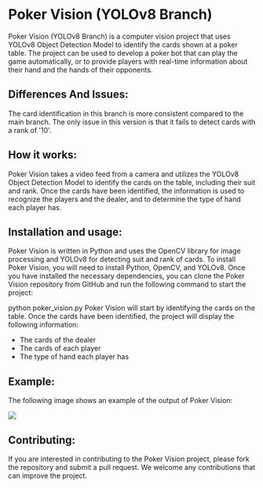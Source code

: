 # Poker Vision (YOLOv8 Branch)


Poker Vision (YOLOv8 Branch) is a computer vision project that uses YOLOv8 Object Detection Model to identify the cards shown at a poker table. The project can be used to develop a poker bot that can play the game automatically, or to provide players with real-time information about their hand and the hands of their opponents.

## Differences And Issues:
The card identification in this branch is more consistent compared to the main branch. The only issue in this version is that it fails to detect cards with a rank of '10'.

## How it works:

Poker Vision takes a video feed from a camera and utilizes the YOLOv8 Object Detection Model to identify the cards on the table, including their suit and rank. Once the cards have been identified, the information is used to recognize the players and the dealer, and to determine the type of hand each player has.

## Installation and usage:

Poker Vision is written in Python and uses the OpenCV library for image processing and YOLOv8 for detecting suit and rank of cards. To install Poker Vision, you will need to install Python, OpenCV, and YOLOv8. Once you have installed the necessary dependencies, you can clone the Poker Vision repository from GitHub and run the following command to start the project:

python poker_vision.py
Poker Vision will start by identifying the cards on the table. Once the cards have been identified, the project will display the following information:

- The cards of the dealer
- The cards of each player
- The type of hand each player has

## Example:

The following image shows an example of the output of Poker Vision:

![](https://i.imgur.com/zlhqGOA.jpg)

## Contributing:

If you are interested in contributing to the Poker Vision project, please fork the repository and submit a pull request. We welcome any contributions that can improve the project.